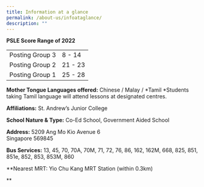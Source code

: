```yaml
---
title: Information at a glance
permalink: /about-us/infoataglance/
description: ""
---
```

**PSLE Score Range of 2022**

|  | |
| -------- | -------- | 
| Posting Group 3     | 8 - 14     | 
|Posting Group 2     | 21 - 23    | 
| Posting Group 1    | 25 - 28    | 


**Mother Tongue Languages offered:** Chinese / Malay / \*Tamil
\*Students taking Tamil language will attend lessons at designated centres.

**Affiliations:** St. Andrew’s Junior College

**School Nature &amp; Type:** Co-Ed School, Government Aided School

**Address:** 5209 Ang Mo Kio Avenue 6&nbsp;<br>Singapore 569845


**Bus Services:** 13, 45, 70, 70A, 70M, 71, 72, 76, 86, 162, 162M, 668, 825, 851, 851e, 852, 853, 853M, 860

**Nearest MRT: Yio Chu Kang MRT Station (within 0.3km)

**